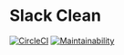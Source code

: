 # Slack Clean

[![CircleCI](https://circleci.com/gh/KinderGouello/slack-clean/tree/master.svg?style=shield)](https://circleci.com/gh/KinderGouello/slack-clean) [![Maintainability](https://api.codeclimate.com/v1/badges/9fba4594877300597d71/maintainability)](https://codeclimate.com/github/KinderGouello/slack-clean/maintainability)
